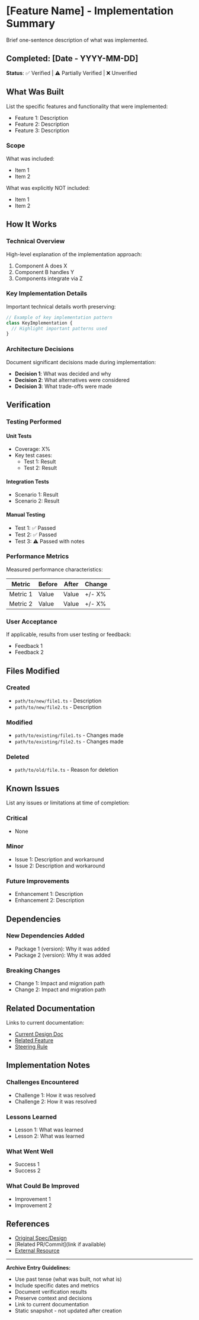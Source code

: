 # [Feature Name] - Implementation Summary

Brief one-sentence description of what was implemented.

## Completed: [Date - YYYY-MM-DD]

**Status**: ✅ Verified | ⚠️ Partially Verified | ❌ Unverified

## What Was Built

List the specific features and functionality that were implemented:

- Feature 1: Description
- Feature 2: Description
- Feature 3: Description

### Scope

What was included:

- Item 1
- Item 2

What was explicitly NOT included:

- Item 1
- Item 2

## How It Works

### Technical Overview

High-level explanation of the implementation approach:

1. Component A does X
2. Component B handles Y
3. Components integrate via Z

### Key Implementation Details

Important technical details worth preserving:

```typescript
// Example of key implementation pattern
class KeyImplementation {
  // Highlight important patterns used
}
```

### Architecture Decisions

Document significant decisions made during implementation:

- **Decision 1**: What was decided and why
- **Decision 2**: What alternatives were considered
- **Decision 3**: What trade-offs were made

## Verification

### Testing Performed

#### Unit Tests

- Coverage: X%
- Key test cases:
  - Test 1: Result
  - Test 2: Result

#### Integration Tests

- Scenario 1: Result
- Scenario 2: Result

#### Manual Testing

- Test 1: ✅ Passed
- Test 2: ✅ Passed
- Test 3: ⚠️ Passed with notes

### Performance Metrics

Measured performance characteristics:

| Metric   | Before | After | Change |
| -------- | ------ | ----- | ------ |
| Metric 1 | Value  | Value | +/- X% |
| Metric 2 | Value  | Value | +/- X% |

### User Acceptance

If applicable, results from user testing or feedback:

- Feedback 1
- Feedback 2

## Files Modified

### Created

- `path/to/new/file1.ts` - Description
- `path/to/new/file2.ts` - Description

### Modified

- `path/to/existing/file1.ts` - Changes made
- `path/to/existing/file2.ts` - Changes made

### Deleted

- `path/to/old/file.ts` - Reason for deletion

## Known Issues

List any issues or limitations at time of completion:

### Critical

- None

### Minor

- Issue 1: Description and workaround
- Issue 2: Description and workaround

### Future Improvements

- Enhancement 1: Description
- Enhancement 2: Description

## Dependencies

### New Dependencies Added

- Package 1 (version): Why it was added
- Package 2 (version): Why it was added

### Breaking Changes

- Change 1: Impact and migration path
- Change 2: Impact and migration path

## Related Documentation

Links to current documentation:

- [Current Design Doc](../Features/[Feature]/[DOC].md)
- [Related Feature](../Features/[Related]/[DOC].md)
- [Steering Rule](../../.kiro/steering/features/[rule].md)

## Implementation Notes

### Challenges Encountered

- Challenge 1: How it was resolved
- Challenge 2: How it was resolved

### Lessons Learned

- Lesson 1: What was learned
- Lesson 2: What was learned

### What Went Well

- Success 1
- Success 2

### What Could Be Improved

- Improvement 1
- Improvement 2

## References

- [Original Spec/Design](../../specs/[feature]/design.md)
- [Related PR/Commit](link if available)
- [External Resource](https://example.com)

---

**Archive Entry Guidelines:**

- Use past tense (what was built, not what is)
- Include specific dates and metrics
- Document verification results
- Preserve context and decisions
- Link to current documentation
- Static snapshot - not updated after creation
